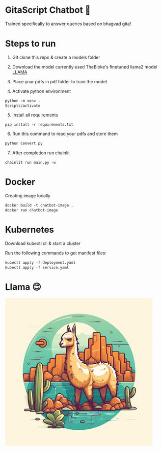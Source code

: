 # GitaScript Chatbot 🤖

Trained specifically to answer queries based on bhagvad gita!

# Steps to run

1. Git clone this repo & create a models folder

2. Download the model currently used TheBloke's finetuned llama2 model [LLAMA](https://huggingface.co/TheBloke/Llama-2-7B-Chat-GGML/blob/main/llama-2-7b-chat.ggmlv3.q8_0.bin)

3. Place your pdfs in pdf folder to train the model

4. Activate python environment
```
python -m venv .
Scripts/activate
```

5. Install all requirements

```
pip install -r requirements.txt
```

6. Run this command to read your pdfs and store them

```Python
python convert.py
```

7. After completion run chainlit

```
chainlit run main.py -w
```

# Docker 

Creating image locally

```
docker build -t chatbot-image .
docker run chatbot-image 
```

# Kubernetes

Download kubectl cli & start a cluster

Run the following commands to get manifest files:

```
kubectl apply -f deployment.yaml
kubectl apply -f service.yaml
```
 
# Llama 😊

<img src="./images/img.png" width="480">

